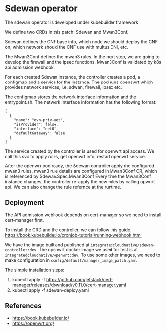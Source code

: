 # Sdewan operator

The sdewan operator is developed under kubebuilder framework

We define two CRDs in this patch: Sdewan and Mwan3Conf.

Sdewan defines the CNF base info, which node we should deploy the CNF on,
which network should the CNF use with multus CNI, etc.

The Mwan3Conf defines the mwan3 rules. In the next step, we are going to
develop the firewall and the ipsec functions. Mwan3Conf is validated by k8s
api admission webhook.

For each created Sdewan instance, the controller creates a pod, a configmap
and a service for the instance. The pod runs openswrt which provides network
services, i.e. sdwan, firewall, ipsec etc.

The configmap stores the network interface information and the entrypoint.sh.
The network interface information has the following format:
```
[
  {
    "name": "ovn-priv-net",
    "isProvider": false,
    "interface": "net0",
    "defaultGateway": false
  }
]
```

The service created by the controller is used for openwrt api access.
We call this svc to apply rules, get openwrt info, restart openwrt service.

After the openwrt pod ready, the Sdewan controller apply the configured mwan3 rules.
mwan3 rule details are configured in Mwan3Conf CR, which is referenced by Sdewan.Spec.Mwan3Conf
Every time the Mwan3Conf instance changes, the controller re-apply the new rules by calling opwnrt
api. We can also change the rule refernce at the runtime.

## Deployment

The API admission webhook depends on cert-manager so we need to install cert-manager first.

To install the CRD and the controller, we can follow this guide.
https://book.kubebuilder.io/cronjob-tutorial/running-webhook.html

We have the image built and published at `integratedcloudnative/sdewan-controller:dev`. The openwrt
docker image we used for test is at `integratedcloudnative/openwrt:dev`. To use some other images,
we need to make configuration in `config/default/manager_image_patch.yaml`

The simple installation steps:
1. kubectl apply -f https://github.com/jetstack/cert-manager/releases/download/v0.11.0/cert-manager.yaml
2. kubectl apply -f sdewan-deploy.yaml

## References

- https://book.kubebuilder.io/
- https://openwrt.org/
